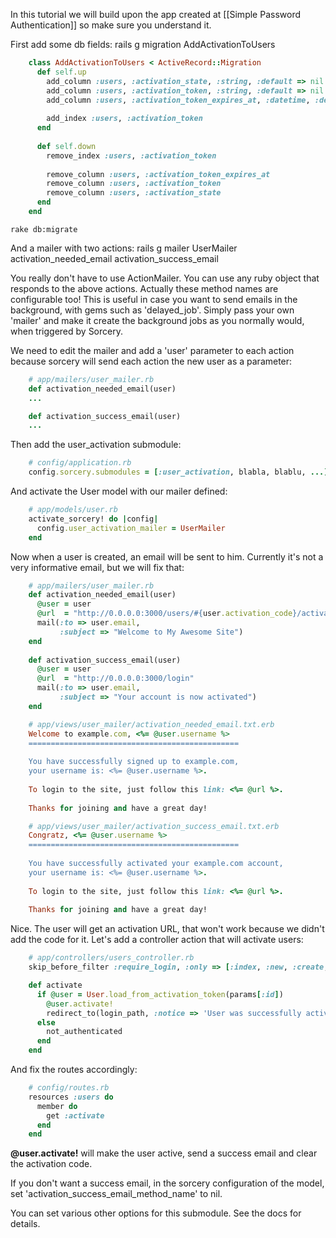 In this tutorial we will build upon the app created at [[Simple Password Authentication]] so make sure you understand it.

First add some db fields:
    rails g migration AddActivationToUsers

```ruby
    class AddActivationToUsers < ActiveRecord::Migration
      def self.up
        add_column :users, :activation_state, :string, :default => nil
        add_column :users, :activation_token, :string, :default => nil
        add_column :users, :activation_token_expires_at, :datetime, :default => nil
        
        add_index :users, :activation_token
      end
    
      def self.down
        remove_index :users, :activation_token
        
        remove_column :users, :activation_token_expires_at
        remove_column :users, :activation_token
        remove_column :users, :activation_state
      end
    end
```
    rake db:migrate

And a mailer with two actions:
    rails g mailer UserMailer activation_needed_email activation_success_email

You really don't have to use ActionMailer. You can use any ruby object that responds to the above actions. Actually these method names are configurable too! This is useful in case you want to send emails in the background, with gems such as 'delayed_job'. Simply pass your own 'mailer' and make it create the background jobs as you normally would, when triggered by Sorcery.


We need to edit the mailer and add a 'user' parameter to each action because sorcery will send each action the new user as a parameter:
```ruby
    # app/mailers/user_mailer.rb
    def activation_needed_email(user)
    ...

    def activation_success_email(user)
    ...
```

Then add the user_activation submodule:
```ruby
    # config/application.rb
    config.sorcery.submodules = [:user_activation, blabla, blablu, ...]
```

And activate the User model with our mailer defined:
```ruby
    # app/models/user.rb
    activate_sorcery! do |config|
      config.user_activation_mailer = UserMailer
    end
```

Now when a user is created, an email will be sent to him. Currently it's not a very informative email, but we will fix that:
```ruby
    # app/mailers/user_mailer.rb
    def activation_needed_email(user)
      @user = user
      @url  = "http://0.0.0.0:3000/users/#{user.activation_code}/activate"
      mail(:to => user.email,
           :subject => "Welcome to My Awesome Site")
    end
    
    def activation_success_email(user)
      @user = user
      @url  = "http://0.0.0.0:3000/login"
      mail(:to => user.email,
           :subject => "Your account is now activated")
    end
```
```ruby
    # app/views/user_mailer/activation_needed_email.txt.erb
    Welcome to example.com, <%= @user.username %>
    ===============================================
     
    You have successfully signed up to example.com,
    your username is: <%= @user.username %>.
     
    To login to the site, just follow this link: <%= @url %>.
     
    Thanks for joining and have a great day!
```
```ruby
    # app/views/user_mailer/activation_success_email.txt.erb
    Congratz, <%= @user.username %>
    ===============================================
     
    You have successfully activated your example.com account,
    your username is: <%= @user.username %>.
     
    To login to the site, just follow this link: <%= @url %>.
     
    Thanks for joining and have a great day!
```

Nice. The user will get an activation URL, that won't work because we didn't add the code for it. Let's add a controller action that will activate users:
```ruby
    # app/controllers/users_controller.rb
    skip_before_filter :require_login, :only => [:index, :new, :create, :activate]

    def activate
      if @user = User.load_from_activation_token(params[:id])
        @user.activate!
        redirect_to(login_path, :notice => 'User was successfully activated.')
      else
        not_authenticated
      end
    end
```

And fix the routes accordingly:
```ruby
    # config/routes.rb
    resources :users do
      member do
        get :activate
      end
    end
```

**@user.activate!** will make the user active, send a success email and clear the activation code.

If you don't want a success email, in the sorcery configuration of the model, set 'activation_success_email_method_name' to nil.

You can set various other options for this submodule. See the docs for details.